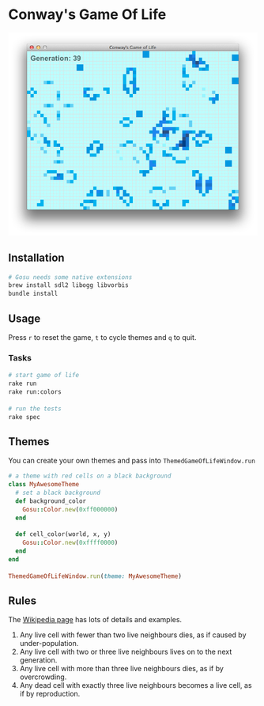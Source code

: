 # Conway's Game Of Life

![](screenshot.png)

## Installation

```bash
# Gosu needs some native extensions
brew install sdl2 libogg libvorbis
bundle install
```

## Usage

Press `r` to reset the game, `t` to cycle themes and `q` to quit.

### Tasks

```bash
# start game of life
rake run
rake run:colors

# run the tests
rake spec
```

## Themes

You can create your own themes and pass into `ThemedGameOfLifeWindow.run`

```ruby
# a theme with red cells on a black background
class MyAwesomeTheme
  # set a black background
  def background_color
    Gosu::Color.new(0xff000000)
  end

  def cell_color(world, x, y)
    Gosu::Color.new(0xffff0000)
  end
end

ThemedGameOfLifeWindow.run(theme: MyAwesomeTheme)
```

## Rules

The [Wikipedia page](http://en.wikipedia.org/wiki/Conway's_Game_of_Life) has lots of details and examples.

1. Any live cell with fewer than two live neighbours dies, as if caused by under-population.
2. Any live cell with two or three live neighbours lives on to the next generation.
3. Any live cell with more than three live neighbours dies, as if by overcrowding.
4. Any dead cell with exactly three live neighbours becomes a live cell, as if by reproduction.
